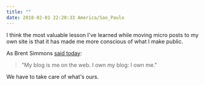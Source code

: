 ```yaml
---
title: ""
date: 2018-02-01 22:20:33 America/Sao_Paulo
---
```


I think the most valuable lesson I've learned while moving micro posts to my own site is that it has made me more conscious of what I make public. 

As Brent Simmons [said today](http://inessential.com/2018/02/01/why_micro_blog_is_not_another_app_net):

> "My blog is me on the web. I own my blog: I own me."

We have to take care of what's ours.